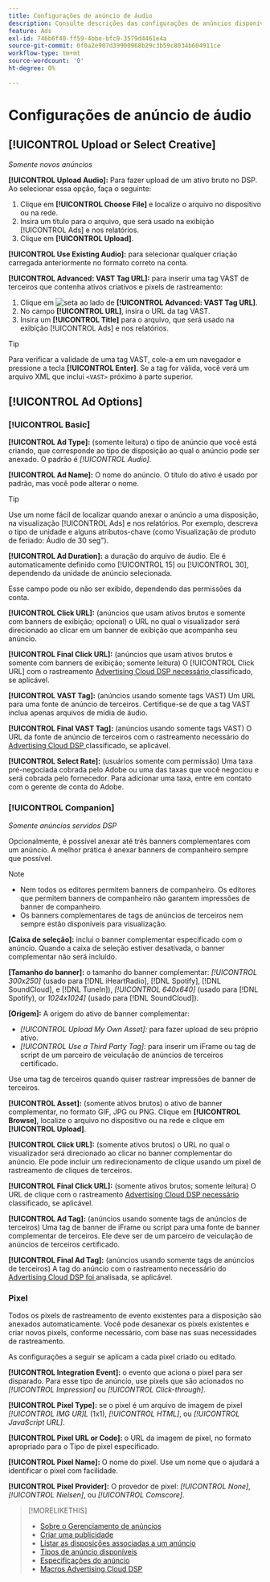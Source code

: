 ```yaml
---
title: Configurações de anúncio de áudio
description: Consulte descrições das configurações de anúncios disponíveis para anúncios de áudio.
feature: Ads
exl-id: 746b6f40-ff59-4bbe-bfc0-3579d4461e4a
source-git-commit: 0f0a2e907d39900968b29c3b59c8034b604911ce
workflow-type: tm+mt
source-wordcount: '0'
ht-degree: 0%

---
```


# Configurações de anúncio de áudio

## [!UICONTROL Upload or Select Creative]

*Somente novos anúncios*

**[!UICONTROL Upload Audio]:** Para fazer upload de um ativo bruto no DSP. Ao selecionar essa opção, faça o seguinte:

1. Clique em **[!UICONTROL Choose File]** e localize o arquivo no dispositivo ou na rede.
1. Insira um título para o arquivo, que será usado na exibição [!UICONTROL Ads] e nos relatórios.
1. Clique em **[!UICONTROL Upload]**.

**[!UICONTROL Use Existing Audio]:** para selecionar qualquer criação carregada anteriormente no formato correto na conta.

**[!UICONTROL Advanced: VAST Tag URL]:** para inserir uma tag VAST de terceiros que contenha ativos criativos e pixels de rastreamento:

1. Clique em ![seta](/help/dsp/assets/compressed.png) ao lado de **[!UICONTROL Advanced: VAST Tag URL]**.
1. No campo **[!UICONTROL URL]**, insira o URL da tag VAST.
1. Insira um **[!UICONTROL Title]** para o arquivo, que será usado na exibição [!UICONTROL Ads] e nos relatórios.

>[!TIP]
>
> Para verificar a validade de uma tag VAST, cole-a em um navegador e pressione a tecla **[!UICONTROL Enter]**. Se a tag for válida, você verá um arquivo XML que inclui `<VAST>` próximo à parte superior.

## [!UICONTROL Ad Options]

### [!UICONTROL Basic]

**[!UICONTROL Ad Type]:**  (somente leitura) o tipo de anúncio que você está criando, que corresponde ao tipo de disposição ao qual o anúncio pode ser anexado. O padrão é *[!UICONTROL Audio]*.

**[!UICONTROL Ad Name]:** O nome do anúncio. O título do ativo é usado por padrão, mas você pode alterar o nome.

>[!TIP]
>
> Use um nome fácil de localizar quando anexar o anúncio a uma disposição, na visualização [!UICONTROL Ads] e nos relatórios. Por exemplo, descreva o tipo de unidade e alguns atributos-chave (como Visualização de produto de feriado: Áudio de 30 seg&quot;).

**[!UICONTROL Ad Duration]:** a duração do arquivo de áudio. Ele é automaticamente definido como [!UICONTROL 15] ou [!UICONTROL 30], dependendo da unidade de anúncio selecionada.

Esse campo pode ou não ser exibido, dependendo das permissões da conta.

**[!UICONTROL Click URL]:** (anúncios que usam ativos brutos e somente com banners de exibição; opcional) o URL no qual o visualizador será direcionado ao clicar em um banner de exibição que acompanha seu anúncio.

**[!UICONTROL Final Click URL]:** (anúncios que usam ativos brutos e somente com banners de exibição; somente leitura) O  [!UICONTROL Click URL] com o rastreamento  [Advertising Cloud DSP necessário ](/help/dsp/campaign-management/macros.md) classificado, se aplicável.

**[!UICONTROL VAST Tag]:** (anúncios usando somente tags VAST) Um URL para uma fonte de anúncio de terceiros. Certifique-se de que a tag VAST inclua apenas arquivos de mídia de áudio.

**[!UICONTROL Final VAST Tag]:** (anúncios usando somente tags VAST) O URL da fonte de anúncio de terceiros com o rastreamento necessário do  [Advertising Cloud DSP ](/help/dsp/campaign-management/macros.md) classificado, se aplicável.

**[!UICONTROL Select Rate]:**  (usuários somente com permissão) Uma taxa pré-negociada cobrada pelo Adobe ou uma das taxas que você negociou e será cobrada pelo fornecedor. Para adicionar uma taxa, entre em contato com o gerente de conta do Adobe.

### [!UICONTROL Companion]

*Somente anúncios servidos DSP*

Opcionalmente, é possível anexar até três banners complementares com um anúncio. A melhor prática é anexar banners de companheiro sempre que possível.

>[!NOTE]
>
>* Nem todos os editores permitem banners de companheiro. Os editores que permitem banners de companheiro não garantem impressões de banner de companheiro.
>* Os banners complementares de tags de anúncios de terceiros nem sempre estão disponíveis para visualização.


**\[Caixa de seleção\]:** inclui o banner complementar especificado com o anúncio. Quando a caixa de seleção estiver desativada, o banner complementar não será incluído.

**\[Tamanho do banner\]:** o tamanho do banner complementar:  *[!UICONTROL 300x250]* (usado para  [!DNL iHeartRadio],  [!DNL Spotify],  [!DNL SoundCloud], e  [!DNL TuneIn]),  *[!UICONTROL 640x640]* (usado para  [!DNL Spotify), or *1024x1024]* (usado para  [!DNL SoundCloud]).

**\[Origem\]:** A origem do ativo de banner complementar:

* *[!UICONTROL Upload My Own Asset]:* para fazer upload de seu próprio ativo.
* *[!UICONTROL Use a Third Party Tag]:* para inserir um iFrame ou tag de script de um parceiro de veiculação de anúncios de terceiros certificado.

Use uma tag de terceiros quando quiser rastrear impressões de banner de terceiros.

**[!UICONTROL Asset]:**  (somente ativos brutos) o ativo de banner complementar, no formato GIF, JPG ou PNG. Clique em **[!UICONTROL Browse]**, localize o arquivo no dispositivo ou na rede e clique em **[!UICONTROL Upload]**.

**[!UICONTROL Click URL]:**  (somente ativos brutos) o URL no qual o visualizador será direcionado ao clicar no banner complementar do anúncio. Ele pode incluir um redirecionamento de clique usando um pixel de rastreamento de cliques de terceiros.

**[!UICONTROL Final Click URL]:**  (somente ativos brutos; somente leitura) O URL de clique com o rastreamento  [Advertising Cloud DSP necessário ](/help/dsp/campaign-management/macros.md) classificado, se aplicável.

**[!UICONTROL Ad Tag]:** (anúncios usando somente tags de anúncios de terceiros) Uma tag de banner de iFrame ou script para uma fonte de banner complementar de terceiros. Ele deve ser de um parceiro de veiculação de anúncios de terceiros certificado.

**[!UICONTROL Final Ad Tag]:** (anúncios usando somente tags de anúncios de terceiros) A tag do anúncio com o rastreamento necessário do  [Advertising Cloud DSP foi ](/help/dsp/campaign-management/macros.md) analisada, se aplicável.

### Pixel

Todos os pixels de rastreamento de evento existentes para a disposição são anexados automaticamente. Você pode desanexar os pixels existentes e criar novos pixels, conforme necessário, com base nas suas necessidades de rastreamento.

As configurações a seguir se aplicam a cada pixel criado ou editado.

**[!UICONTROL Integration Event]:** o evento que aciona o pixel para ser disparado. Para esse tipo de anúncio, use pixels que são acionados no *[!UICONTROL Impression]* ou *[!UICONTROL Click-through]*.

**[!UICONTROL Pixel Type]:** se o pixel é um arquivo de imagem de pixel  *[!UICONTROL IMG UR]L*  (1x1),  *[!UICONTROL HTML]*, ou  *[!UICONTROL JavaScript URL]*.

**[!UICONTROL Pixel URL or Code]:** o URL da imagem de pixel, no formato apropriado para o Tipo de pixel especificado.

**[!UICONTROL Pixel Name]:** O nome do pixel. Use um nome que o ajudará a identificar o pixel com facilidade.

**[!UICONTROL Pixel Provider]:** O provedor de pixel:  *[!UICONTROL None]*,  *[!UICONTROL Nielsen]*, ou  *[!UICONTROL Comscore]*.

>[!MORELIKETHIS]
>
>* [Sobre o Gerenciamento de anúncios](ad-about.md)
>* [Criar uma publicidade](ad-create.md)
>* [Listar as disposições associadas a um anúncio](/help/dsp/campaign-management/ads/ad-list-placements.md)
>* [Tipos de anúncio disponíveis](ad-types.md)
>* [Especificações do anúncio](/help/dsp/assets/ad-specs.pdf)
>* [Macros Advertising Cloud DSP](/help/dsp/campaign-management/macros.md)

